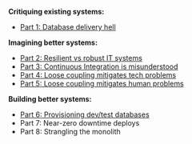 **Critiquing existing systems:**

- [Part 1: Database delivery hell](blog/2021-09/safe-schema-updates-1-delivery-hell/index.md)

**Imagining better systems:**

- [Part 2: Resilient vs robust IT systems](blog/2021-09/safe-schema-updates-2-resilience-vs-robustness/index.md)
- [Part 3: Continuous Integration is misunderstood](blog/2021-09/safe-schema-updates-3-ci-is-misunderstood/index.md)
- [Part 4: Loose coupling mitigates tech problems](blog/2021-09/safe-schema-updates-4-loose-coupling-mitigates-tech-problems/index.md)
- [Part 5: Loose coupling mitigates human problems](/blog/2021-10/safe-schema-updates-5-loose-coupling-mitigates-human-problems/index.md)

**Building better systems:**

- [Part 6: Provisioning dev/test databases](/blog/2021-10/safe-schema-updates-6-provisioning-databases/index.md)
- Part 7: Near-zero downtime deploys
- Part 8: Strangling the monolith

